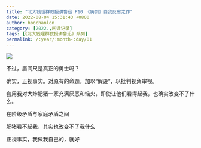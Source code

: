 ```yaml
---
title: "北大钱理群教授讲鲁迅 P10 《铸剑》自我反省之作"
date: 2022-08-04 15:31:43 +0800
author: hoochanlon
category: [2022.,网课记录]
tags: [《北大钱理群教授讲鲁迅》系列]
permalink: /:year/:month-:day/01
---
```


![](https://i.imgtg.com/2022/08/04/AxidS.png) 

不过，眉间尺是真正的勇士吗？

<!-- more -->

确实，正视事实。对原有的命题，加以“假设”，以批判视角审视。

套用我对大婶肥猪一家充满厌恶和恼火，即使让他们看得起我，也确实改变不了什么。

在阶级矛盾与家庭矛盾之间

肥猪看不起我，其实也改变不了我什么

正视事实，我做我自己的，就好
